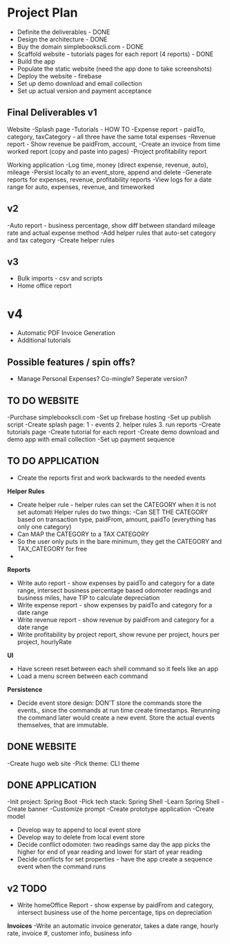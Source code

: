 # Project Plan
- Definite the deliverables - DONE 
- Design the architecture - DONE
- Buy the domain simplebookscli.com - DONE
- Scaffold website - tutorials pages for each report (4 reports) - DONE
- Build the app 
- Populate the static website (need the app done to take screenshots)
- Deploy the website - firebase
- Set up demo download and email collection
- Set up actual version and payment acceptance


## Final Deliverables v1
Website
    -Splash page
    -Tutorials - HOW TO
        -Expense report - paidTo, category, taxCategory - all three have the same total expenses
        -Revenue report - Show revenue be paidFrom, account,
        -Create an invoice from time worked report (copy and paste into pages)
        -Project profitability report
    
Working application
-Log time, money (direct expense, revenue, auto), mileage
-Persist locally to an event_store, append and delete
-Generate reports for expenses, revenue, profitability reports
-View logs for a date range for auto, expenses, revenue, and timeworked


## v2
-Auto report - business percentage, show diff between standard mileage rate and actual expense method
-Add helper rules that auto-set category and tax category
-Create helper rules

## v3
- Bulk imports - csv and scripts        
- Home office report

# v4
- Automatic PDF Invoice Generation
- Additional tutorials

## Possible features / spin offs?
- Manage Personal Expenses? Co-mingle? Seperate version?


## TO DO WEBSITE
-Purchase simplebookscli.com
-Set up firebase hosting
-Set up publish script
-Create splash page: 1 - events 2. helper rules 3. run reports
-Create tutorials page
-Create tutorial for each report
-Create demo download and demo app with email collection
-Set up payment sequence

## TO DO APPLICATION
- Create the reports first and work backwards to the needed events

**Helper Rules**
- Create helper rule - helper rules can set the CATEGORY when it is not set automati
Helper rules do two things:
-Can SET THE CATEGORY based on transaction type, paidFrom, amount, paidTo (everything has only one category)
- Can MAP the CATEGORY to a TAX CATEGORY
- So the user only puts in the bare minimum, they get the CATEGORY and TAX_CATEGORY for free
- 

**Reports**
- Write auto report - show expenses by paidTo and category for a date range, intersect business percentage based odomoter readings and business miles, have TIP to calculate depreciation
- Write expense report - show expenses by paidTo and category for a date range
- Write revenue report - show revenue by paidFrom and category for a date range
- Write profitability by project report, show revune per project, hours per project, hourlyRate

**UI**
- Have screen reset between each shell command so it feels like an app
- Load a menu screen between each command

**Persistence**
- Decide event store design: DON'T store the commands store the events., since the commands at run time create timestamps.  Rerunning the command later would create a new event. Store the actual events themselves, that are immutable.

## DONE WEBSITE

-Create hugo web site 
-Pick theme: CLI theme

## DONE APPLICATION
-Init project: Spring Boot
-Pick tech stack: Spring Shell
-Learn Spring Shell
-Create banner
-Customize prompt
-Create prototype application
-Create model
- Develop way to append to local event store
- Develop way to delete from local event store
- Decide conflict odomoter: two readings same day the app picks the higher for end of year reading and lower for start of year reading
- Decide conflicts for set properties - have the app create a sequence event when the command runs




## v2 TODO
- Write homeOffice Report - show expense by paidFrom and category, intersect business use of the home percentage, tips on depreciation

**Invoices**
-Write an automatic invoice generator, takes a date range, hourly rate, invoice #, customer info, business info